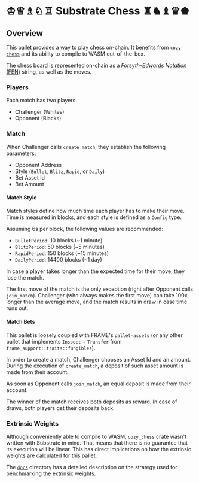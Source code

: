 # ♔♕♗♘♖ Substrate Chess ♜♞♝♛♚

## Overview

This pallet provides a way to play chess on-chain. It benefits from [`cozy-chess`](https://crates.io/crates/cozy-chess) and its ability to compile to WASM out-of-the-box.

The chess board is represented on-chain as a [*Forsyth–Edwards Notation* (FEN)](https://en.wikipedia.org/wiki/Forsyth%E2%80%93Edwards_Notation) string, as well as the moves.

### Players

Each match has two players:
- Challenger (Whites)
- Opponent (Blacks)

### Match

When Challenger calls `create_match`, they establish the following parameters:
- Opponent Address
- Style (`Bullet`, `Blitz`, `Rapid`, or `Daily`)
- Bet Asset Id
- Bet Amount

#### Match Style

Match styles define how much time each player has to make their move. Time is measured in blocks, and each style is defined as a `Config` type.

Assuming 6s per block, the following values are recommended:
- `BulletPeriod`: 10 blocks (~1 minute)
- `BlitzPeriod`: 50 blocks (~5 minutes)
- `RapidPeriod`: 150 blocks (~15 minutes)
- `DailyPeriod`: 14400 blocks (~1 day)

In case a player takes longer than the expected time for their move, they lose the match.

The first move of the match is the only exception (right after Opponent calls `join_match`). Challenger (who always makes the first move) can take 100x longer than the average move, and the match results in draw in case time runs out.

#### Match Bets

This pallet is loosely coupled with FRAME's `pallet-assets` (or any other pallet that implements `Inspect` + `Transfer` from `frame_support::traits::fungibles`).

In order to create a match, Challenger chooses an Asset Id and an amount. During the execution of `create_match`, a deposit of such asset amount is made from their account.

As soon as Opponent calls `join_match`, an equal deposit is made from their account.

The winner of the match receives both deposits as reward. In case of draws, both players get their deposits back.

### Extrinsic Weights

Although conveniently able to compile to WASM, `cozy_chess` crate wasn't written with Substrate in mind. That means that there is no guarantee that its execution will be linear. This has direct implications on how the extrinsic weights are calculated for this pallet.

The [`docs`](docs/) directory has a detailed description on the strategy used for benchmarking the extrinsic weights.